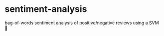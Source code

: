 # sentiment-analysis
bag-of-words sentiment analysis of positive/negative reviews using a SVM :rocket:
